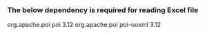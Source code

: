 ### The below dependency is required for reading Excel file

<dependency>
    <groupId>org.apache.poi</groupId>
    <artifactId>poi</artifactId>
    <version>3.12</version>
</dependency>
<!-- excel 2007 over-->
<dependency>
    <groupId>org.apache.poi</groupId>
    <artifactId>poi-ooxml</artifactId>
    <version>3.12</version>
</dependency>